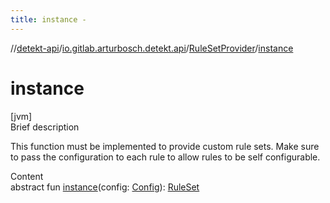 ```yaml
---
title: instance -
---
```

//[detekt-api](../../index.md)/[io.gitlab.arturbosch.detekt.api](../index.md)/[RuleSetProvider](index.md)/[instance](instance.md)



# instance  
[jvm]  
Brief description  


This function must be implemented to provide custom rule sets. Make sure to pass the configuration to each rule to allow rules to be self configurable.

  
Content  
abstract fun [instance](instance.md)(config: [Config](../-config/index.md)): [RuleSet](../-rule-set/index.md)  



